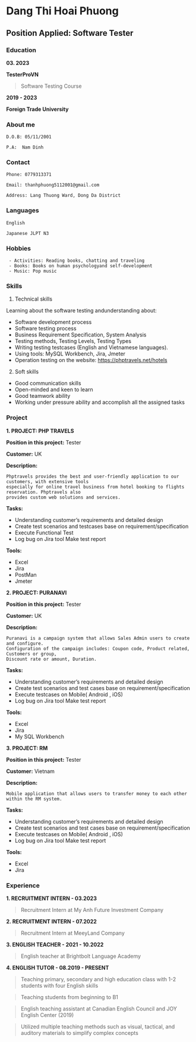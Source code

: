 # **Dang Thi Hoai Phuong**

## Position Applied: Software Tester

### Education

**03. 2023**

**TesterProVN**
> Software Testing Course 

**2019 - 2023**

**Foreign Trade University**



### About me
```
D.O.B: 05/11/2001

P.A:  Nam Dinh
```
### Contact
```
Phone: 0779313371

Email: thanhphuong5112001@gmail.com

Address: Lang Thuong Ward, Dong Da District 
```

### Languages

```
English

Japanese JLPT N3
```

### Hobbies
```
 - Activities: Reading books, chatting and traveling
 - Books: Books on human psychologyand self-development
 - Music: Pop music
```

### Skills
1. Technical skills

Learning about the software testing andunderstanding about:
 - Software development process
 - Software testing process
 - Business Requirement Specification, System Analysis
 - Testing methods, Testing Levels, Testing Types
 - Writing testing testcases (English and Vietnamese languages).
 - Using tools: MySQL Workbench, Jira, Jmeter 
 - Operation testing on the website: https://phptravels.net/hotels



2. Soft skills
- Good communication skills
- Open-minded and keen to learn
- Good teamwork ability
- Working under pressure ability and accomplish all the assigned tasks



### Project

**1. PROJECT: PHP TRAVELS**

**Position in this project:** Tester

**Customer:** UK

**Description:**
```
Phptravels provides the best and user-friendly application to our customers, with extensive tools
especially for online travel business from hotel booking to flights reservation. Phptravels also
provides custom web solutions and services.
```
**Tasks:**

- Understanding customer’s requirements and detailed design
- Create test scenarios and testcases base on requirement/specification
- Execute Functional Test
- Log bug on Jira tool Make test report

**Tools:**

- Excel 
- Jira 
- PostMan 
- Jmeter

**2. PROJECT: PURANAVI**

**Position in this project:** Tester

**Customer:** UK

**Description:**
```
Puranavi is a campaign system that allows Sales Admin users to create and configure.
Configuration of the campaign includes: Coupon code, Product related, Customers or group,
Discount rate or amount, Duration.
```
**Tasks:**

- Understanding customer’s requirements and detailed design
- Create test scenarios and test cases base on requirement/specification
- Execute testcases on Mobile( Android , iOS)
- Log bug on Jira tool Make test report

**Tools:**

- Excel 
- Jira
- My SQL Workbench


**3. PROJECT: RM**

**Position in this project:** Tester

**Customer:** Vietnam

**Description:**
```
Mobile application that allows users to transfer money to each other within the RM system.
```
**Tasks:**

- Understanding customer’s requirements and detailed design
- Create test scenarios and test cases base on requirement/specification
- Execute testcases on Mobile( Android , iOS)
- Log bug on Jira tool Make test report

**Tools:**
 - Excel
 - Jira

### Experience

**1. RECRUITMENT INTERN - 03.2023**

> Recruitment Intern at My Anh Future Investment Company

**2. RECRUITMENT INTERN - 07.2022**

> Recruitment Intern at MeeyLand Company

**3. ENGLISH TEACHER - 2021 - 10.2022**

> English teacher at Brightbolt Language Academy

**4. ENGLISH TUTOR - 08.2019 - PRESENT**

> Teaching primary, secondary and high education class with 1-2 students with four English skills

> Teaching students from beginning to B1

> English teaching assistant at Canadian English Council and JOY English Center (2019)

> Utilized multiple teaching methods such as visual, tactical, and auditory materials to simplify complex concepts
